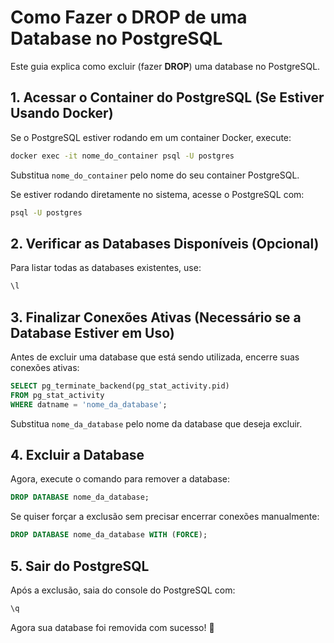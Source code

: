 # Como Fazer o DROP de uma Database no PostgreSQL

Este guia explica como excluir (fazer **DROP**) uma database no PostgreSQL.

## 1. Acessar o Container do PostgreSQL (Se Estiver Usando Docker)
Se o PostgreSQL estiver rodando em um container Docker, execute:

```bash
docker exec -it nome_do_container psql -U postgres
```

Substitua `nome_do_container` pelo nome do seu container PostgreSQL.

Se estiver rodando diretamente no sistema, acesse o PostgreSQL com:

```bash
psql -U postgres
```

## 2. Verificar as Databases Disponíveis (Opcional)
Para listar todas as databases existentes, use:

```sql
\l
```

## 3. Finalizar Conexões Ativas (Necessário se a Database Estiver em Uso)
Antes de excluir uma database que está sendo utilizada, encerre suas conexões ativas:

```sql
SELECT pg_terminate_backend(pg_stat_activity.pid)
FROM pg_stat_activity
WHERE datname = 'nome_da_database';
```

Substitua `nome_da_database` pelo nome da database que deseja excluir.

## 4. Excluir a Database
Agora, execute o comando para remover a database:

```sql
DROP DATABASE nome_da_database;
```

Se quiser forçar a exclusão sem precisar encerrar conexões manualmente:

```sql
DROP DATABASE nome_da_database WITH (FORCE);
```

## 5. Sair do PostgreSQL
Após a exclusão, saia do console do PostgreSQL com:

```sql
\q
```

Agora sua database foi removida com sucesso! 🚀

